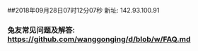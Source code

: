 ##2018年09月28日07时12分07秒 新址: 142.93.100.91
### 兔友常见问题及解答: https://github.com/wanggonging/d/blob/w/FAQ.md
